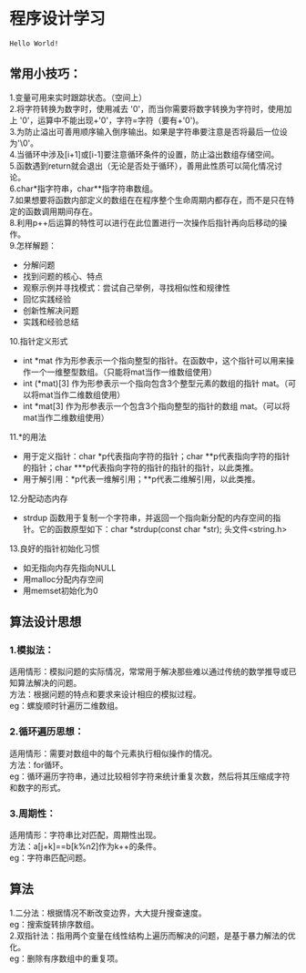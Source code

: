 # 程序设计学习

`Hello World!`

## 常用小技巧：
1.变量可用来实时跟踪状态。（空间上）   
2.将字符转换为数字时，使用减去 '0'，而当你需要将数字转换为字符时，使用加上 '0'，运算中不能出现+'0'，字符=字符（要有+'0')。  
3.为防止溢出可善用顺序输入倒序输出。如果是字符串要注意是否将最后一位设为'\0'。     
4.当循环中涉及[i+1]或[i-1]要注意循环条件的设置，防止溢出数组存储空间。     
5.函数遇到return就会退出（无论是否处于循环），善用此性质可以简化情况讨论。  
6.char*指字符串，char**指字符串数组。  
7.如果想要将函数内部定义的数组在在程序整个生命周期内都存在，而不是只在特定的函数调用期间存在。  
8.利用p++后运算的特性可以进行在此位置进行一次操作后指针再向后移动的操作。  
9.怎样解题：  
* 分解问题
* 找到问题的核心、特点      
* 观察示例并寻找模式：尝试自己举例，寻找相似性和规律性    
* 回忆实践经验      
* 创新性解决问题    
* 实践和经验总结

10.指针定义形式  
* int *mat 作为形参表示一个指向整型的指针。在函数中，这个指针可以用来操作一个一维整型数组。（只能将mat当作一维数组使用）    
* int (*mat)[3] 作为形参表示一个指向包含3个整型元素的数组的指针 mat。（可以将mat当作二维数组使用）  
* int *mat[3] 作为形参表示一个包含3个指向整型的指针的数组 mat。（可以将mat当作二维数组使用）

11.*的用法  
* 用于定义指针：char *p代表指向字符的指针；char **p代表指向字符的指针的指针；char ***p代表指向字符的指针的指针的指针，以此类推。  
* 用于解引用：*p代表一维解引用；**p代表二维解引用，以此类推。

12.分配动态内存    
* strdup 函数用于复制一个字符串，并返回一个指向新分配的内存空间的指针。它的函数原型如下：char *strdup(const char *str); 头文件<string.h>

13.良好的指针初始化习惯  
* 如无指向内存先指向NULL  
* 用malloc分配内存空间  
* 用memset初始化为0  
 




## 算法设计思想

### 1.模拟法：  
适用情形：模拟问题的实际情况，常常用于解决那些难以通过传统的数学推导或已知算法解决的问题。  
方法：根据问题的特点和要求来设计相应的模拟过程。  
eg：螺旋顺时针遍历二维数组。 
### 2.循环遍历思想：
适用情形：需要对数组中的每个元素执行相似操作的情况。  
方法：for循环。  
eg：循环遍历字符串，通过比较相邻字符来统计重复次数，然后将其压缩成字符和数字的形式。   
### 3.周期性：
适用情形：字符串比对匹配，周期性出现。  
方法：a[j+k]==b[k%n2]作为k++的条件。   
eg：字符串匹配问题。  

## 算法
1.二分法：根据情况不断改变边界，大大提升搜查速度。     
eg：搜索旋转排序数组。    
2.双指针法：指用两个变量在线性结构上遍历而解决的问题，是基于暴力解法的优化。  
eg：删除有序数组中的重复项。  

